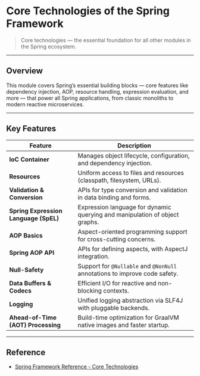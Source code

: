 # Core Technologies of the Spring Framework

> Core technologies — the essential foundation for all other modules in the Spring ecosystem.

---

## Overview

This module covers Spring’s essential building blocks — core features like dependency injection, AOP, resource handling,
expression evaluation, and more — that power all Spring applications, from classic monoliths to modern reactive
microservices.

---

## Key Features

| Feature                               | Description                                                                 |
|---------------------------------------|-----------------------------------------------------------------------------|
| **IoC Container**                     | Manages object lifecycle, configuration, and dependency injection.          |
| **Resources**                         | Uniform access to files and resources (classpath, filesystem, URLs).        |
| **Validation & Conversion**           | APIs for type conversion and validation in data binding and forms.          |
| **Spring Expression Language (SpEL)** | Expression language for dynamic querying and manipulation of object graphs. |
| **AOP Basics**                        | Aspect-oriented programming support for cross-cutting concerns.             |
| **Spring AOP API**                    | APIs for defining aspects, with AspectJ integration.                        |
| **Null-Safety**                       | Support for `@Nullable` and `@NonNull` annotations to improve code safety.  |
| **Data Buffers & Codecs**             | Efficient I/O for reactive and non-blocking contexts.                       |
| **Logging**                           | Unified logging abstraction via SLF4J with pluggable backends.              |
| **Ahead-of-Time (AOT) Processing**    | Build-time optimization for GraalVM native images and faster startup.       |

---

## Reference

- [Spring Framework Reference - Core Technologies](https://docs.spring.io/spring-framework/reference/core.html)
